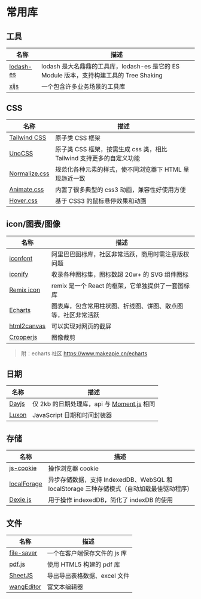 # 常用库

## 工具

| 名称                                   | 描述                                                                                    |
| -------------------------------------- | --------------------------------------------------------------------------------------- |
| [lodash-es](https://www.lodashjs.com/) | lodash 是大名鼎鼎的工具库，lodash-es 是它的 ES Module 版本，支持构建工具的 Tree Shaking |
| [xijs](http://h5.dooring.cn/xijs/)     | 一个包含许多业务场景的工具库                                                            |

## CSS

| 名称                                                     | 描述                                                                 |
| -------------------------------------------------------- | -------------------------------------------------------------------- |
| [Tailwind CSS](https://www.tailwindcss.cn/)              | 原子类 CSS 框架                                                        |
| [UnoCSS](https://unocss.nodejs.cn/)                      | 原子类 CSS 框架，按需生成 css 类，相比 Tailwind 支持更多的自定义功能 |
| [Normalize.css](http://necolas.github.io/normalize.css/) | 规范化各种元素的样式，使不同浏览器下 HTML 呈现趋近一致               |
| [Animate.css](https://animate.style/)                    | 内置了很多典型的 css3 动画，兼容性好使用方便                         |
| [Hover.css](http://ianlunn.github.io/Hover/)             | 基于 CSS3 的鼠标悬停效果和动画                                       |

## icon/图表/图像

| 名称                                                     | 描述                                                         |
| -------------------------------------------------------- | ------------------------------------------------------------ |
| [iconfont](https://www.iconfont.cn/)                     | 阿里巴巴图标库，社区非常活跃，商用时需注意版权问题           |
| [iconify](https://iconify.design/)                       | 收录各种图标集，图标数超 20w+ 的 SVG 组件图标                |
| [Remix icon](https://remixicon.com/)                     | remix 是一个 React 的框架，它单独提供了一套图标库            |
| [Echarts](https://echarts.apache.org/zh/index.html)      | 图表库，包含常用柱状图、折线图、饼图、散点图等，社区非常活跃 |
| [html2canvas](https://www.npmjs.com/package/html2canvas) | 可以实现对网页的截屏                                         |
| [Cropperjs](https://www.npmjs.com/package/cropperjs)     | 图像裁剪                                                     |

> 附：echarts 社区 https://www.makeapie.cn/echarts

## 日期

| 名称                                         | 描述                                                                               |
| -------------------------------------------- | ---------------------------------------------------------------------------------- |
| [Dayjs](https://www.npmjs.com/package/dayjs) | 仅 2kb 的日期处理库，api 与 [Moment.js](https://www.npmjs.com/package/moment) 相同 |
| [Luxon](https://www.npmjs.com/package/luxon) | JavaScript 日期和时间封装器                                                        |

## 存储

| 名称                                                     | 描述                                                                                      |
| -------------------------------------------------------- | ----------------------------------------------------------------------------------------- |
| [js-cookie](https://www.npmjs.com/package/js-cookie)     | 操作浏览器 cookie                                                                         |
| [localForage](https://www.npmjs.com/package/localforage) | 异步存储数据，支持 IndexedDB、WebSQL 和 localStorage 三种存储模式（自动加载最佳驱动程序） |
| [Dexie.js](https://www.npmjs.com/package/dexie)          | 用于操作 indexedDB，简化了 indexDB 的使用                                                 |

## 文件

| 名称                                                   | 描述                         |
| ------------------------------------------------------ | ---------------------------- |
| [file-saver](https://www.npmjs.com/package/file-saver) | 一个在客户端保存文件的 js 库 |
| [pdf.js](https://www.npmjs.com/package/pdfjs)          | 使用 HTML5 构建的 pdf 库     |
| [SheetJS](https://www.npmjs.com/package/xlsx)          | 导出导出表格数据、excel 文件 |
| [wangEditor](https://www.wangeditor.com/)              | 富文本编辑器                 |
